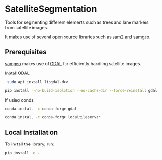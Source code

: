 # SatelliteSegmentation

Tools for segmenting different elements such as trees and lane markers from satellite images.

It makes use of several open source libraries such as [sam2](https://github.com/facebookresearch/sam2/tree/main) and [samgeo](https://samgeo.gishub.org/).

## Prerequisites

[samgeo](https://samgeo.gishub.org/) makes use of [GDAL](https://gdal.org/en/stable/) for efficiently handling satellite images.

Install [GDAL](https://gdal.org/en/stable/)

```sh
 sudo apt install libgdal-dev
 ```

```sh
pip install --no-build-isolation --no-cache-dir --force-reinstall gdal 
```

If using conda:

```sh
conda install -c conda-forge gdal
```

```sh
conda install -c conda-forge localtileserver
```

## Local installation

To install the library, run:

```sh
pip install -e .
```

